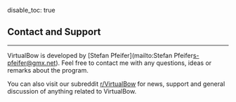 disable_toc: true

## Contact and Support
---

VirtualBow is developed by [Stefan Pfeifer](mailto:Stefan Pfeifer<s-pfeifer@gmx.net>).
Feel free to contact me with any questions, ideas or remarks about the program.

You can also visit our subreddit [r/VirtualBow](https://www.reddit.com/r/VirtualBow) for news, support and general discussion of anything related to VirtualBow.

<br>